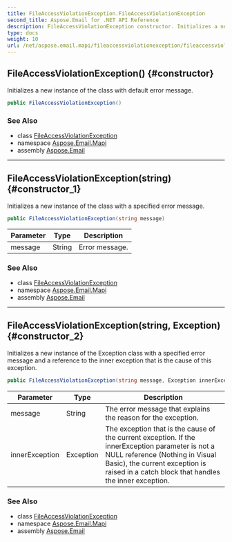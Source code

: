 ```yaml
---
title: FileAccessViolationException.FileAccessViolationException
second_title: Aspose.Email for .NET API Reference
description: FileAccessViolationException constructor. Initializes a new instance of the class with default error message
type: docs
weight: 10
url: /net/aspose.email.mapi/fileaccessviolationexception/fileaccessviolationexception/
---
```

## FileAccessViolationException() {#constructor}

Initializes a new instance of the class with default error message.

```csharp
public FileAccessViolationException()
```

### See Also

* class [FileAccessViolationException](../)
* namespace [Aspose.Email.Mapi](../../fileaccessviolationexception/)
* assembly [Aspose.Email](../../../)

---

## FileAccessViolationException(string) {#constructor_1}

Initializes a new instance of the class with a specified error message.

```csharp
public FileAccessViolationException(string message)
```

| Parameter | Type | Description |
| --- | --- | --- |
| message | String | Error message. |

### See Also

* class [FileAccessViolationException](../)
* namespace [Aspose.Email.Mapi](../../fileaccessviolationexception/)
* assembly [Aspose.Email](../../../)

---

## FileAccessViolationException(string, Exception) {#constructor_2}

Initializes a new instance of the Exception class with a specified error message and a reference to the inner exception that is the cause of this exception.

```csharp
public FileAccessViolationException(string message, Exception innerException)
```

| Parameter | Type | Description |
| --- | --- | --- |
| message | String | The error message that explains the reason for the exception. |
| innerException | Exception | The exception that is the cause of the current exception. If the innerException parameter is not a NULL reference (Nothing in Visual Basic), the current exception is raised in a catch block that handles the inner exception. |

### See Also

* class [FileAccessViolationException](../)
* namespace [Aspose.Email.Mapi](../../fileaccessviolationexception/)
* assembly [Aspose.Email](../../../)


